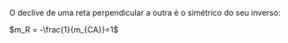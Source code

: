 O declive de uma reta perpendicular a outra é o simétrico do seu inverso:

$m_R  = -\frac{1}{m_{CA}}=1$